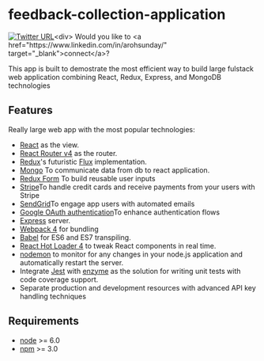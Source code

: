 # feedback-collection-application
[![Twitter URL](https://img.shields.io/twitter/url/https/github.com/melitus/redux-form.svg?style=social)](https://twitter.com/intent/tweet?text=With%20@feedback-collection-application,%20I%20can%20build%20my%20iisomorphic%20web%20app%20easily.%20Thanks,%20@Aroh%20Melitus!)<div> Would you like to <a href="https://www.linkedin.com/in/arohsunday/" target="_blank">connect</a>?
</div>

This app is built to demostrate the most efficient way to build large fulstack web application combining React, Redux, Express, and MongoDB technologies 

## Features

Really large web app with the most popular technologies:

* [React](https://facebook.github.io/react/) as the view.
* [React Router v4](https://reacttraining.com/react-router/) as the router.
* [Redux](https://github.com/reactjs/redux)'s futuristic [Flux](https://facebook.github.io/react/blog/2014/05/06/flux.html) implementation.
* [Mongo](https://docs.mongodb.com/) To communicate data from db to react application.
* [Redux Form](https://redux-form.com/7.3.0/docs/gettingstarted.md/) To build reusable user inputs 
* [Stripe](https://stripe.com/docs/api/node/)To handle credit cards and receive payments from your users with Stripe 
* [SendGrid](https://goo.gl/tMkJNL/)To engage app users with automated emails 
* [Google OAuth authentication](https://developers.google.com/actions/identity/oauth2-code-flow/)To enhance authentication flows  
* [Express](https://expressjs.com/) server.
* [Webpack 4](https://webpack.js.org/) for bundling
* [Babel](https://babeljs.io/) for ES6 and ES7 transpiling.
* [React Hot Loader 4](https://github.com/gaearon/react-hot-loader) to tweak React components in real time.
* [nodemon](https://nodemon.io/) to monitor for any changes in your node.js application and automatically restart the server.
* Integrate [Jest](https://facebook.github.io/jest/) with [enzyme](https://github.com/airbnb/enzyme) as the solution for writing unit tests with code coverage support.
* Separate production and development resources with advanced API key handling techniques
## Requirements

* [node](https://nodejs.org/en/) >= 6.0
* [npm](https://www.npmjs.com/) >= 3.0


